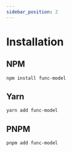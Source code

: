 ```yaml
---
sidebar_position: 2
---
```


# Installation

## NPM

```shell
npm install func-model
```

## Yarn

```shell
yarn add func-model
```

## PNPM

```shell
pnpm add func-model
```
